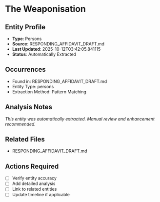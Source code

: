 # The Weaponisation

## Entity Profile
- **Type**: Persons
- **Source**: RESPONDING_AFFIDAVIT_DRAFT.md
- **Last Updated**: 2025-10-12T03:42:05.841115
- **Status**: Automatically Extracted

## Occurrences
- Found in: RESPONDING_AFFIDAVIT_DRAFT.md
- Entity Type: persons
- Extraction Method: Pattern Matching

## Analysis Notes
*This entity was automatically extracted. Manual review and enhancement recommended.*

## Related Files
- RESPONDING_AFFIDAVIT_DRAFT.md

## Actions Required
- [ ] Verify entity accuracy
- [ ] Add detailed analysis
- [ ] Link to related entities
- [ ] Update timeline if applicable
